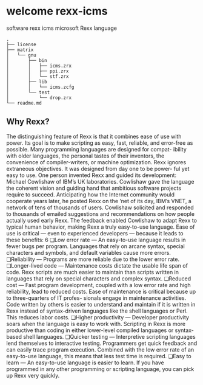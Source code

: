 # welcome rexx-icms
software rexx icms microsoft Rexx language

```rexx
.
├── license
├── matrix
│   └── gnu
│       ├── bin
│       │   ├── icms.zrx
│       │   ├── ppi.zrx
│       │   └── stf.zrx
│       ├── lib
│       │   └── icms.zcfg
│       └── test
│           └── drop.zrx
└── readme.md

```

## Why Rexx?

The distinguishing feature of Rexx is that it combines ease of use with power. Its goal is to make scripting
as easy, fast, reliable, and error-free as possible. Many programming languages are designed for compat-
ibility with older languages, the personal tastes of their inventors, the convenience of compiler-writers,
or machine optimization. Rexx ignores extraneous objectives. It was designed from day one to be power-
ful yet easy to use.
One person invented Rexx and guided its development: Michael Cowlishaw of IBM’s UK laboratories.
Cowlishaw gave the language the coherent vision and guiding hand that ambitious software projects
require to succeed. Anticipating how the Internet community would cooperate years later, he posted
Rexx on the ‘net of its day, IBM’s VNET, a network of tens of thousands of users. Cowlishaw solicited
and responded to thousands of emailed suggestions and recommendations on how people actually used
early Rexx. The feedback enabled Cowlishaw to adapt Rexx to typical human behavior, making Rexx a
truly easy-to-use language.
Ease of use is critical — even to experienced developers — because it leads to these benefits:
6
❑Low error rate — An easy-to-use language results in fewer bugs per program. Languages that rely
on arcane syntax, special characters and symbols, and default variables cause more errors.
❑Reliability — Programs are more reliable due to the lower error rate.
❑Longer-lived code — Maintenance costs dictate the usable life span of code. Rexx scripts are much
easier to maintain than scripts written in languages that rely on special characters and complex
syntax.
❑Reduced cost — Fast program development, coupled with a low error rate and high reliability,
lead to reduced costs. Ease of maintenance is critical because up to three-quarters of IT profes-
sionals engage in maintenance activities. Code written by others is easier to understand and
maintain if it is written in Rexx instead of syntax-driven languages like the shell languages or
Perl. This reduces labor costs.
❑Higher productivity — Developer productivity soars when the language is easy to work with.
Scripting in Rexx is more productive than coding in either lower-level compiled languages or
syntax-based shell languages.
❑Quicker testing — Interpretive scripting languages lend themselves to interactive testing.
Programmers get quick feedback and can easily trace program execution. Combined with the
low error rate of an easy-to-use language, this means that less test time is required.
❑Easy to learn — An easy-to-use language is easier to learn. If you have programmed in any other
programming or scripting language, you can pick up Rexx very quickly.
